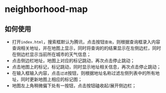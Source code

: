 # neighborhood-map
## 如何使用
* 打开`index.html`，搜索框默认为腾讯，点击按钮`查询`，则根据查询框录入内容查询相关地址，并在地图上显示，同时将查询的的结果显示在左侧边栏，同时在侧边栏显示当前所在城市的天气信息；
* 点击侧边栏地址，地图上对应的标记跳动，再次点击停止跳动；
* 点击地图上的标记，标记跳动，同时显示地址相关信息，再次点击停止跳动；
* 在输入框输入内容，点击`过滤`按钮，则根据地址名称过滤左侧列表中的所有地址，同时更新地图上相应的标记图；
* 地图左上角稍微偏下处有一按钮，点击按钮磕收起/展开侧边栏；